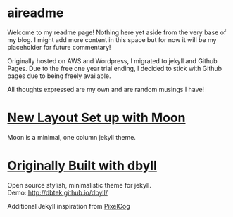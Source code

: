 aireadme
=====

Welcome to my readme page! Nothing here yet aside from the very base of my blog. I might add more content in this space but for now it will be my placeholder for future commentary!

Originally hosted on AWS and Wordpress, I migrated to jekyll and Github Pages. Due to the free one year trial ending, I decided to stick with Github pages due to being freely available.

All thoughts expressed are my own and are random musings I have!

[New Layout Set up with Moon](https://github.com/TaylanTatli/Moon)
=====
Moon is a minimal, one column jekyll theme.

[Originally Built with dbyll](https://github.com/ersgonzalo/ersgonzalo.github.io/tree/Old_AM)
=====
Open source stylish, minimalistic theme for jekyll.  
Demo: http://dbtek.github.io/dbyll/  

Additional Jekyll inspiration from [PixelCog](http://pixelcog.com/)  